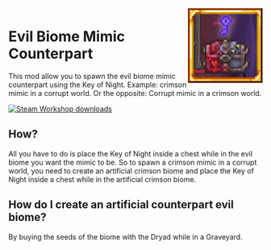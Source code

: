 ﻿<img align="right" width="148px" src="https://github.com/Zennos/EvilBiomeMimicCounterpart/blob/master/icon.png?raw=true">

# Evil Biome Mimic Counterpart
This mod allow you to spawn the evil biome mimic counterpart using the Key of Night.
Example: crimson mimic in a corrupt world. Or the opposite: Corrupt mimic in a crimson world.

<a href="https://steamcommunity.com/sharedfiles/filedetails/?id=2800675107" alt="Steam Workshop">
  <img src="https://img.shields.io/endpoint.svg?url=https%3A%2F%2Fshieldsio-steam-workshop.jross.me%2F2801965972&style=for-the-badge" alt="Steam Workshop downloads">
</a>

## How?
All you have to do is place the Key of Night inside a chest while in the evil biome you want the mimic to be.
So to spawn a crimson mimic in a corrupt world, you need to create an artificial crimson biome and place the Key of Night inside a chest while in the artificial crimson biome.

## How do I create an artificial counterpart evil biome?
By buying the seeds of the biome with the Dryad while in a Graveyard.
